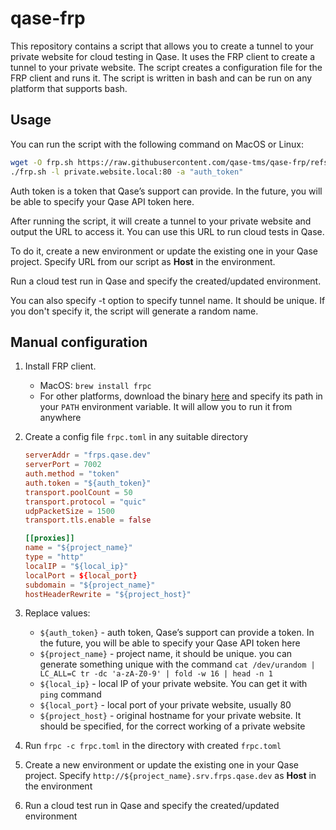 # qase-frp
This repository contains a script that allows you to create a tunnel to your private website for cloud testing in Qase. It uses the FRP client to create a tunnel to your private website. The script creates a configuration file for the FRP client and runs it. The script is written in bash and can be run on any platform that supports bash.

## Usage
You can run the script with the following command on MacOS or Linux:
```bash
wget -O frp.sh https://raw.githubusercontent.com/qase-tms/qase-frp/refs/heads/main/frp.sh && chmod +x frp.sh
./frp.sh -l private.website.local:80 -a "auth_token"
```
Auth token is a token that Qase’s support can provide. In the future, you will be able to specify your Qase API token here.

After running the script, it will create a tunnel to your private website and output the URL to access it. You can use this URL to run cloud tests in Qase.

To do it, create a new environment or update the existing one in your Qase project. Specify URL from our script as **Host** in the environment.

Run a cloud test run in Qase and specify the created/updated environment.

You can also specify -t option to specify tunnel name. It should be unique. If you don't specify it, the script will generate a random name.

## Manual configuration
1. Install FRP client.
   - MacOS: `brew install frpc`
   - For other platforms, download the binary [here](https://github.com/fatedier/frp/releases) and specify its path in your `PATH` environment variable. It will allow you to run it from anywhere
2. Create a config file `frpc.toml` in any suitable directory

    ```toml
    serverAddr = "frps.qase.dev"
    serverPort = 7002
    auth.method = "token"
    auth.token = "${auth_token}"
    transport.poolCount = 50
    transport.protocol = "quic"
    udpPacketSize = 1500
    transport.tls.enable = false
    
    [[proxies]]
    name = "${project_name}"
    type = "http"
    localIP = "${local_ip}"
    localPort = ${local_port}
    subdomain = "${project_name}"
    hostHeaderRewrite = "${project_host}"
    ```

3. Replace values:
   - `${auth_token}` - auth token, Qase’s support can provide a token. In the future, you will be able to specify your Qase API token here
   - `${project_name}` - project name, it should be unique.
   you can generate something unique with the command `cat /dev/urandom | LC_ALL=C tr -dc 'a-zA-Z0-9' | fold -w 16 | head -n 1`
   - `${local_ip}` - local IP of your private website. You can get it with `ping` command
   - `${local_port}` - local port of your private website, usually 80
   - `${project_host}` - original hostname for your private website. It should be specified, for the correct working of a private website
4. Run `frpc -c frpc.toml` in the directory with created `frpc.toml`
5. Create a new environment or update the existing one in your Qase project. Specify  `http://${project_name}.srv.frps.qase.dev`  as **Host** in the environment
6. Run a cloud test run in Qase and specify the created/updated environment
